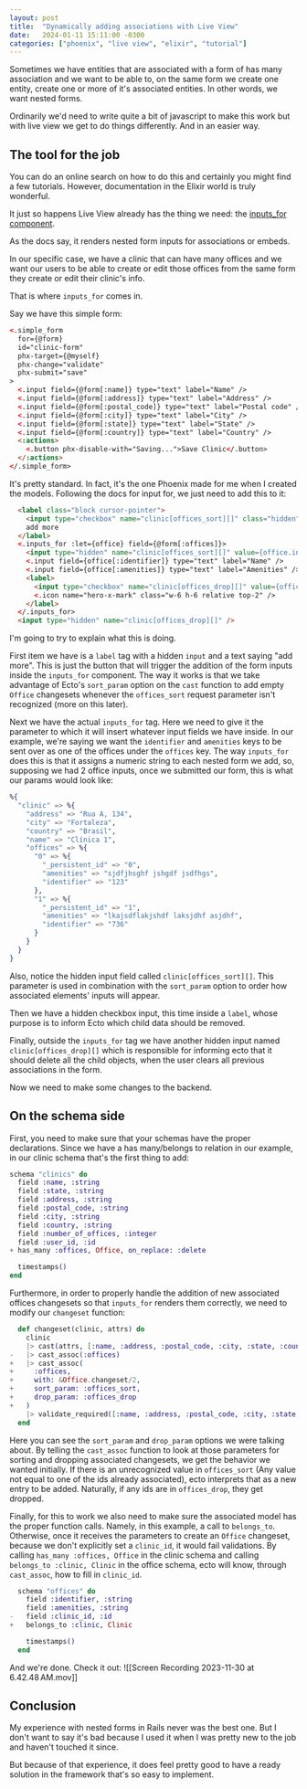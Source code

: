 ```yaml
---
layout: post
title:  "Dynamically adding associations with Live View"
date:   2024-01-11 15:11:00 -0300
categories: ["phoenix", "live view", "elixir", "tutorial"]
---
```


Sometimes we have entities that are associated with a form of has many association and we want to be able to, on the same form we create one entity, create one or more of it's associated entities. In other words, we want nested forms.

Ordinarily we'd need to write quite a bit of javascript to make this work but with live view we get to do things differently. And in an easier way.

## The tool for the job
You can do an online search on how to do this and certainly you might find a few tutorials. However, documentation in the Elixir world is truly wonderful.

It just so happens Live View already has the thing we need: the [inputs_for component](https://hexdocs.pm/phoenix_live_view/Phoenix.Component.html#inputs_for/1).

As the docs say, it renders nested form inputs for associations or embeds.

In our specific case, we have a clinic that can have many offices and we want our users to be able to create or edit those offices from the same form they create or edit their clinic's info.

That is where `inputs_for` comes in.

Say we have this simple form:

```html
<.simple_form
  for={@form}
  id="clinic-form"
  phx-target={@myself}
  phx-change="validate"
  phx-submit="save"
>
  <.input field={@form[:name]} type="text" label="Name" />
  <.input field={@form[:address]} type="text" label="Address" />
  <.input field={@form[:postal_code]} type="text" label="Postal code" />
  <.input field={@form[:city]} type="text" label="City" />
  <.input field={@form[:state]} type="text" label="State" />
  <.input field={@form[:country]} type="text" label="Country" />
  <:actions>
    <.button phx-disable-with="Saving...">Save Clinic</.button>
  </:actions>
</.simple_form>
```

It's pretty standard. In fact, it's the one Phoenix made for me when I created the models. Following the docs for input for, we just need to add this to it:

```html
  <label class="block cursor-pointer">
    <input type="checkbox" name="clinic[offices_sort][]" class="hidden" />
    add more
  </label>
  <.inputs_for :let={office} field={@form[:offices]}>
    <input type="hidden" name="clinic[offices_sort][]" value={office.index} />
    <.input field={office[:identifier]} type="text" label="Name" />
    <.input field={office[:amenities]} type="text" label="Amenities" />
    <label>
      <input type="checkbox" name="clinic[offices_drop][]" value={office.index} class="hidden" />
      <.icon name="hero-x-mark" class="w-6 h-6 relative top-2" />
    </label>
  </.inputs_for>
  <input type="hidden" name="clinic[offices_drop][]" />
```

I'm going to try to explain what this is doing.

First item we have is a `label` tag with a hidden `input` and a text saying "add more". This is just the button that will trigger the addition of the form inputs inside the `inputs_for` component. The way it works is that we take advantage of Ecto's `sort_param` option on the `cast` function to add empty `Office` changesets whenever the `offices_sort` request parameter isn't recognized (more on this later).

Next we have the actual `inputs_for` tag. Here we need to give it the parameter to which it will insert whatever input fields we have inside. In our example, we're saying we want the `identifier` and `amenities` keys to be sent over as one of the offices under the `offices` key. The way `inputs_for` does this is that it assigns a numeric string to each nested form we add, so, supposing we had 2 office inputs, once we submitted our form, this is what our params would look like:

```elixir
%{
  "clinic" => %{
    "address" => "Rua A, 134",
    "city" => "Fortaleza",
    "country" => "Brasil",
    "name" => "Clínica 1",
    "offices" => %{
      "0" => %{
        "_persistent_id" => "0",
        "amenities" => "sjdfjhsghf jshgdf jsdfhgs",
        "identifier" => "123"
      },
      "1" => %{
        "_persistent_id" => "1",
        "amenities" => "lkajsdflakjshdf laksjdhf asjdhf",
        "identifier" => "736"
      }
    }
  }
}
```

Also, notice the hidden input field called `clinic[offices_sort][]`. This parameter is used in combination with the `sort_param` option to order how associated elements' inputs will appear.

Then we have a hidden checkbox input, this time inside a `label`, whose purpose is to inform Ecto which child data should be removed.

Finally, outside the `inputs_for` tag we have another hidden input named `clinic[offices_drop][]` which is responsible for informing ecto that it should delete all the child objects, when the user clears all previous associations in the form.

Now we need to make some changes to the backend.
## On the schema side
First, you need to make sure that your schemas have the proper declarations. Since we have a has many/belongs to relation in our example, in our clinic schema that's the first thing to add:

```elixir
schema "clinics" do
  field :name, :string
  field :state, :string
  field :address, :string
  field :postal_code, :string
  field :city, :string
  field :country, :string
  field :number_of_offices, :integer
  field :user_id, :id
+ has_many :offices, Office, on_replace: :delete

  timestamps()
end
```

Furthermore, in order to properly handle the addition of new associated offices changesets so that `inputs_for` renders them correctly, we need to modify our `changeset` function:

```elixir
  def changeset(clinic, attrs) do
    clinic
    |> cast(attrs, [:name, :address, :postal_code, :city, :state, :country])
-   |> cast_assoc(:offices)
+   |> cast_assoc(
+     :offices,
+     with: &Office.changeset/2,
+     sort_param: :offices_sort,
+     drop_param: :offices_drop
+   )
    |> validate_required([:name, :address, :postal_code, :city, :state, :country])
  end
```

Here you can see the `sort_param` and `drop_param` options we were talking about. By telling the `cast_assoc` function to look at those parameters for sorting and dropping associated changesets, we get the behavior we wanted initially. If there is an unrecognized value in `offices_sort` (Any value not equal to one of the ids already associated), ecto interprets that as a new entry to be added. Naturally, if any ids are in `offices_drop`, they get dropped.

Finally, for this to work we also need to make sure the associated model has the proper function calls. Namely, in this example, a call to `belongs_to`. Otherwise, once it receives the parameters to create an `Office` changeset, because we don't explicitly set a `clinic_id`, it would fail validations. By calling `has_many :offices, Office` in the clinic schema and calling `belongs_to :clinic, Clinic` in the office schema, ecto will know, through `cast_assoc`, how to fill in `clinic_id`.

```elixir
  schema "offices" do
    field :identifier, :string
    field :amenities, :string
-   field :clinic_id, :id
+   belongs_to :clinic, Clinic

    timestamps()
  end
```

And we're done. Check it out:
![[Screen Recording 2023-11-30 at 6.42.48 AM.mov]]
## Conclusion

My experience with nested forms in Rails never was the best one. But I don't want to say it's bad because I used it when I was pretty new to the job and haven't touched it since.

But because of that experience, it does feel pretty good to have a ready solution in the framework that's so easy to implement.
